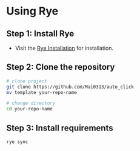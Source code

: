 # Using Rye

## Step 1: Install Rye

- Visit the [Rye Installation](https://rye.astral.sh/guide/installation/) for installation.

## Step 2: Clone the repository

```bash
# clone project
git clone https://github.com/Mai0313/auto_click
mv template your-repo-name

# change directory
cd your-repo-name
```

## Step 3: Install requirements

```bash
rye sync
```
